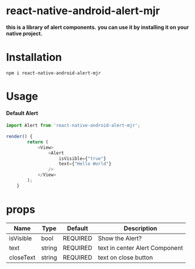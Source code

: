 # react-native-android-alert-mjr

**this is a library of alert components.**
**you can use it by installing it on your native project.**

# Installation 
`npm i react-native-android-alert-mjr`

# Usage
   ####  Default Alert
```javascript
import Alert from 'react-native-android-alert-mjr';
 
render() {
        return (
            <View>
                <Alert
                    isVisible={"true"}
                    text={"Hello World"}
                />
            </View>
        );
    }
```

# props
| Name   | Type   |Default    |  Description  |
| ------------ | ------------ | ------------ | ------------ |
| isVisible  |bool    | REQUIRED   |  Show the Alert? |
| text  | string  |  REQUIRED | text in center Alert Component  |
|  closeText | string  | REQUIRED  |  text on close button |